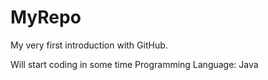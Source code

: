 # MyRepo
My very first introduction with GitHub.


Will start coding in some time
Programming Language: Java
